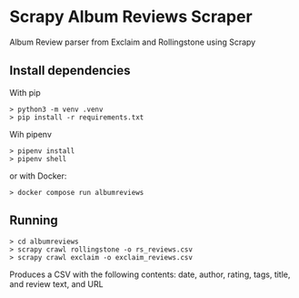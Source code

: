 # Scrapy Album Reviews Scraper

Album Review parser from Exclaim and Rollingstone using Scrapy

## Install dependencies

With pip
```
> python3 -m venv .venv
> pip install -r requirements.txt

```

Wih pipenv

```
> pipenv install
> pipenv shell
```
or with Docker:
```
> docker compose run albumreviews
```

## Running
```
> cd albumreviews
> scrapy crawl rollingstone -o rs_reviews.csv
> scrapy crawl exclaim -o exclaim_reviews.csv
```

Produces a CSV with the following contents: date, author, rating, tags, title, and review text, and URL
